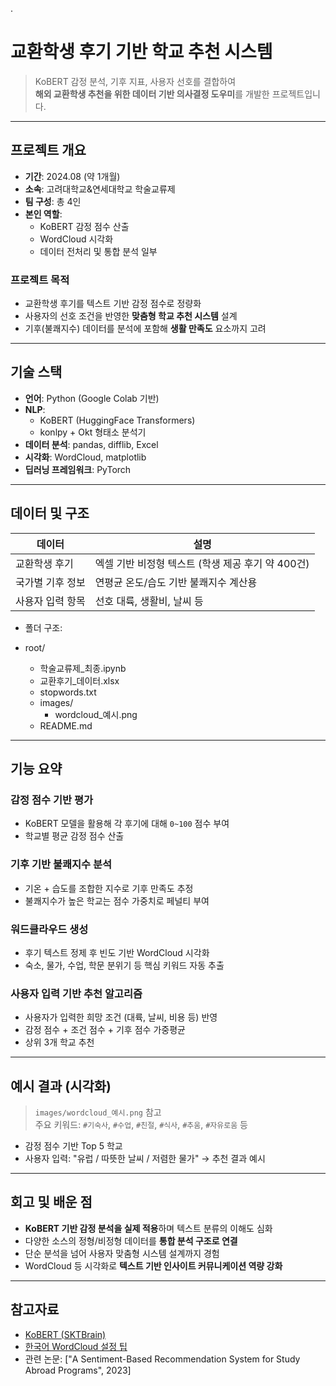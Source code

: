 .
# 교환학생 후기 기반 학교 추천 시스템

> KoBERT 감정 분석, 기후 지표, 사용자 선호를 결합하여  
> **해외 교환학생 추천을 위한 데이터 기반 의사결정 도우미**를 개발한 프로젝트입니다.

---

## 프로젝트 개요

- **기간**: 2024.08 (약 1개월)  
- **소속**: 고려대학교&연세대학교 학술교류제  
- **팀 구성**: 총 4인  
- **본인 역할**:  
  - KoBERT 감정 점수 산출  
  - WordCloud 시각화  
  - 데이터 전처리 및 통합 분석 일부

### 프로젝트 목적

- 교환학생 후기를 텍스트 기반 감정 점수로 정량화
- 사용자의 선호 조건을 반영한 **맞춤형 학교 추천 시스템** 설계
- 기후(불쾌지수) 데이터를 분석에 포함해 **생활 만족도** 요소까지 고려

---

## 기술 스택

- **언어**: Python (Google Colab 기반)
- **NLP**:
  - KoBERT (HuggingFace Transformers)
  - konlpy + Okt 형태소 분석기
- **데이터 분석**: pandas, difflib, Excel
- **시각화**: WordCloud, matplotlib
- **딥러닝 프레임워크**: PyTorch

---

## 데이터 및 구조

| 데이터 | 설명 |
|--------|------|
| 교환학생 후기 | 엑셀 기반 비정형 텍스트 (학생 제공 후기 약 400건) |
| 국가별 기후 정보 | 연평균 온도/습도 기반 불쾌지수 계산용 |
| 사용자 입력 항목 | 선호 대륙, 생활비, 날씨 등 |

- 폴더 구조:

- root/
    - 학술교류제_최종.ipynb
    - 교환후기_데이터.xlsx
    - stopwords.txt
    - images/
        - wordcloud_예시.png
    - README.md


---

## 기능 요약

### 감정 점수 기반 평가

- KoBERT 모델을 활용해 각 후기에 대해 `0~100` 점수 부여
- 학교별 평균 감정 점수 산출

### 기후 기반 불쾌지수 분석

- 기온 + 습도를 조합한 지수로 기후 만족도 추정
- 불쾌지수가 높은 학교는 점수 가중치로 페널티 부여

### 워드클라우드 생성

- 후기 텍스트 정제 후 빈도 기반 WordCloud 시각화  
- 숙소, 물가, 수업, 학문 분위기 등 핵심 키워드 자동 추출

### 사용자 입력 기반 추천 알고리즘

- 사용자가 입력한 희망 조건 (대륙, 날씨, 비용 등) 반영
- 감정 점수 + 조건 점수 + 기후 점수 가중평균
- 상위 3개 학교 추천

---

## 예시 결과 (시각화)

> `images/wordcloud_예시.png` 참고  
> 주요 키워드: `#기숙사`, `#수업`, `#친절`, `#식사`, `#추움`, `#자유로움` 등

- 감정 점수 기반 Top 5 학교
- 사용자 입력: "유럽 / 따뜻한 날씨 / 저렴한 물가" → 추천 결과 예시

---

## 회고 및 배운 점

- **KoBERT 기반 감정 분석을 실제 적용**하며 텍스트 분류의 이해도 심화
- 다양한 소스의 정형/비정형 데이터를 **통합 분석 구조로 연결**
- 단순 분석을 넘어 사용자 맞춤형 시스템 설계까지 경험
- WordCloud 등 시각화로 **텍스트 기반 인사이트 커뮤니케이션 역량 강화**

---

## 참고자료

- [KoBERT (SKTBrain)](https://github.com/SKTBrain/KoBERT)
- [한국어 WordCloud 설정 팁](https://wikidocs.net/198317)
- 관련 논문: ["A Sentiment-Based Recommendation System for Study Abroad Programs", 2023]


